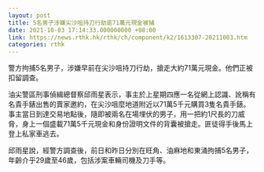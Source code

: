 ```yaml
---
layout: post
title: 5名男子涉嫌尖沙咀持刀行劫逾71萬元現金被捕
date: 2021-10-03 17:14:33.000000000 +08:00
link: https://news.rthk.hk/rthk/ch/component/k2/1613307-20211003.htm
categories: rthk
---
```


警方拘捕5名男子，涉嫌早前在尖沙咀持刀行劫，搶走大約71萬元現金。他們正被扣留調查。

油尖警區刑事偵緝總督察邱雨星表示，事主於上星期四應一名從網上認識、訛稱有名貴手錶出售的賣家邀約，在尖沙咀麼地道附近以71萬5千元購買3隻名貴手錶。事主當日到達交易地點後，隨即被兩名在場埋伏的男子，用一把約1尺長的刀威脅，身上一個盛載71萬5千元現金和身份證明文件的背囊被搶走。匪徒得手後馬上登上私家車逃去。

邱雨星說，經警方調查後，前日和昨日分別在旺角、油麻地和東涌拘捕5名男子，年齡介乎29歲至46歲，包括涉案車輛司機及刀手等。

